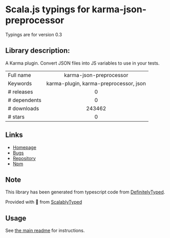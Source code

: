 
# Scala.js typings for karma-json-preprocessor

Typings are for version 0.3

## Library description:
A Karma plugin. Convert JSON files into JS variables to use in your tests.

|                    |                 |
| ------------------ | :-------------: |
| Full name          | karma-json-preprocessor |
| Keywords           | karma-plugin, karma-preprocessor, json |
| # releases         | 0 |
| # dependents       | 0 |
| # downloads        | 243462 |
| # stars            | 0 |

## Links
- [Homepage](https://github.com/mjeanroy/karma-json-preprocessor#readme)
- [Bugs](https://github.com/mjeanroy/karma-json-preprocessor/issues)
- [Repository](https://github.com/mjeanroy/karma-json-preprocessor)
- [Npm](https://www.npmjs.com/package/karma-json-preprocessor)
    


## Note
This library has been generated from typescript code from [DefinitelyTyped](https://definitelytyped.org).

Provided with :purple_heart: from [ScalablyTyped](https://github.com/oyvindberg/ScalablyTyped)

## Usage
See [the main readme](../../readme.md) for instructions.


